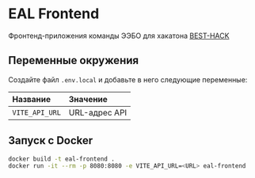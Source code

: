 # EAL Frontend

Фронтенд-приложения команды ЭЭБО для хакатона [BEST-HACK](https://www.хакатоны.рус/tpost/z3htxu2or1-best-hack)

## Переменные окружения

Создайте файл `.env.local` и добавьте в него следующие переменные:

| Название       | Значение      |
| :------------- | :------------ |
| `VITE_API_URL` | URL-адрес API |

## Запуск с Docker

```bash
docker build -t eal-frontend .
docker run -it --rm -p 8080:8080 -e VITE_API_URL=<URL> eal-frontend
```
